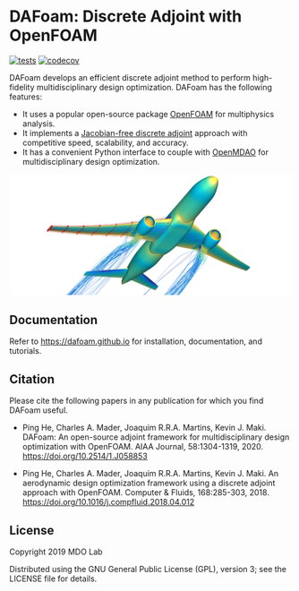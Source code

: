 DAFoam: Discrete Adjoint with OpenFOAM
======================================

[![tests](https://github.com/mdolab/dafoam/actions/workflows/reg_tests.yml/badge.svg)](https://github.com/mdolab/dafoam/actions/workflows/reg_tests.yml) [![codecov](https://codecov.io/gh/mdolab/dafoam/branch/master/graph/badge.svg?token=8F8E7FAFGA)](https://codecov.io/gh/mdolab/dafoam)

DAFoam develops an efficient discrete adjoint method to perform high-fidelity multidisciplinary design optimization. DAFoam has the following features:

- It uses a popular open-source package [OpenFOAM](https://www.openfoam.com) for multiphysics analysis.
- It implements a [Jacobian-free discrete adjoint](https://www.sciencedirect.com/science/article/abs/pii/S0376042119300120) approach with competitive speed, scalability, and accuracy.
- It has a convenient Python interface to couple with [OpenMDAO](https://openmdao.org) for multidisciplinary design optimization.

![](cover.png)

Documentation
-------------

Refer to https://dafoam.github.io for installation, documentation, and tutorials.

Citation
--------

Please cite the following papers in any publication for which you find DAFoam useful. 

- Ping He, Charles A. Mader, Joaquim R.R.A. Martins, Kevin J. Maki. DAFoam: An open-source adjoint framework for multidisciplinary design optimization with OpenFOAM. AIAA Journal, 58:1304-1319, 2020. https://doi.org/10.2514/1.J058853

- Ping He, Charles A. Mader, Joaquim R.R.A. Martins, Kevin J. Maki. An aerodynamic design optimization framework using a discrete adjoint approach with OpenFOAM. Computer & Fluids, 168:285-303, 2018. https://doi.org/10.1016/j.compfluid.2018.04.012

License
-------

Copyright 2019 MDO Lab

Distributed using the GNU General Public License (GPL), version 3; see the LICENSE file for details.
